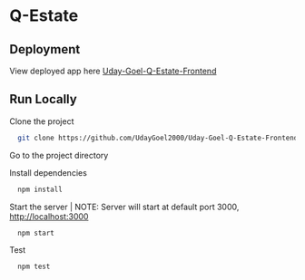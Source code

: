 # Q-Estate

## Deployment

View deployed app here [Uday-Goel-Q-Estate-Frontend](uday-goel-q-estate-frontend.netlify.app)

## Run Locally

Clone the project

```bash
  git clone https://github.com/UdayGoel2000/Uday-Goel-Q-Estate-Frontend.git
```

Go to the project directory

Install dependencies

```bash
  npm install
```

Start the server | NOTE: Server will start at default port 3000, [http://localhost:3000](http://localhost:3000)

```bash
  npm start
```

Test

```bash
  npm test
```
